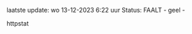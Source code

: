 laatste update: 
wo 13-12-2023  6:22   uur 
Status: FAALT - geel - 
<div class="service Y">httpstat</div>